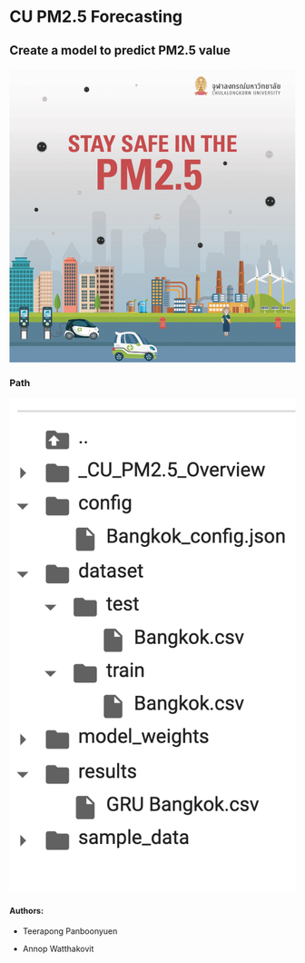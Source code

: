 # CU PM2.5 Forecasting

## Create a model to predict PM2.5 value

![](chula-pm25-logo.jpg)

### Path
![](chula-pm25-structure.png)

#### Authors:

- Teerapong Panboonyuen

- Annop Watthakovit